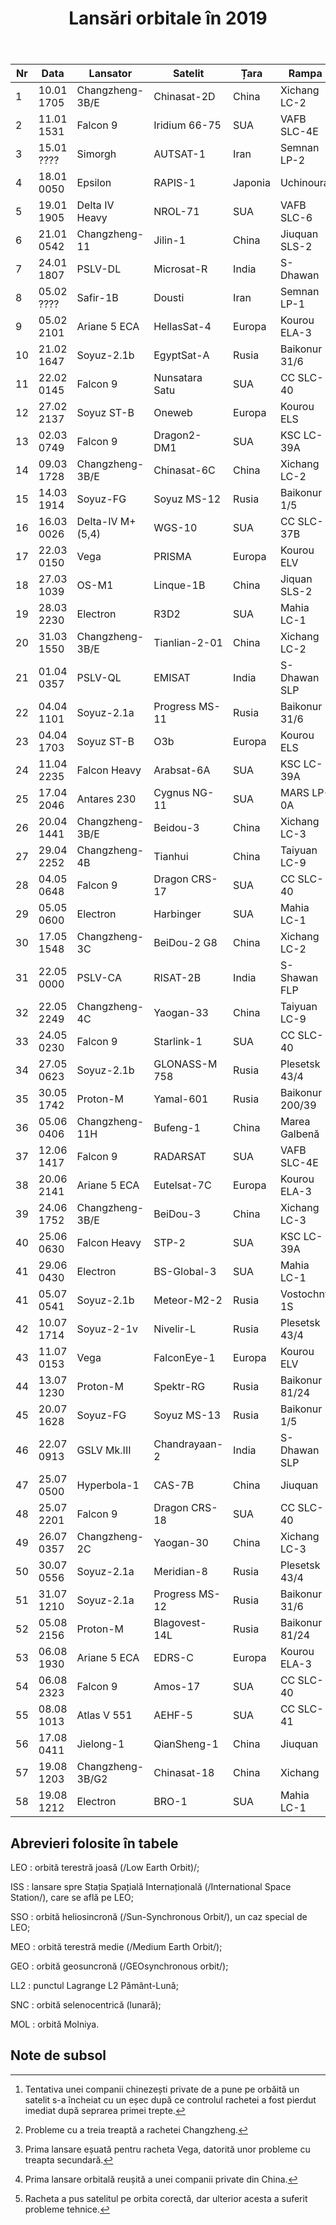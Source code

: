 ﻿---
title: 'Lansări orbitale în 2019'
bookToc: false
---

| Nr | Data       | Lansator         | Satelit        | Țara    | Rampa           | Ținta | Rezultat     |
|----|------------|------------------|----------------|---------|-----------------|-------|--------------|
|  1 | 10.01 1705 | Changzheng-3B/E  | Chinasat-2D    | China   | Xichang LC-2    | GEO   | Succes       |
|  2 | 11.01 1531 | Falcon 9         | Iridium 66-75  | SUA     | VAFB SLC-4E     | LEO   | Succes       |
|  3 | 15.01 ???? | Simorgh          | AUTSAT-1       | Iran    | Semnan LP-2     | LEO   | Eșec         |
|  4 | 18.01 0050 | Epsilon          | RAPIS-1        | Japonia | Uchinoura       | SSO   | Succes       |
|  5 | 19.01 1905 | Delta IV Heavy   | NROL-71        | SUA     | VAFB SLC-6      | LEO   | Succes       |
|  6 | 21.01 0542 | Changzheng-11    | Jilin-1        | China   | Jiuquan SLS-2   | LEO   | Succes       |
|  7 | 24.01 1807 | PSLV-DL          | Microsat-R     | India   | S-Dhawan        | LEO   | Succes       |
|  8 | 05.02 ???? | Safir-1B         | Dousti         | Iran    | Semnan LP-1     | LEO   | Eșec         |
|  9 | 05.02 2101 | Ariane 5 ECA     | HellasSat-4    | Europa  | Kourou ELA-3    | GEO   | Succes       |
| 10 | 21.02 1647 | Soyuz-2.1b       | EgyptSat-A     | Rusia   | Baikonur 31/6   | LEO   | Succes       |
| 11 | 22.02 0145 | Falcon 9         | Nunsatara Satu | SUA     | CC SLC-40       | GEO   | Succes       |
| 12 | 27.02 2137 | Soyuz ST-B       | Oneweb         | Europa  | Kourou ELS      | LEO   | Succes       |
| 13 | 02.03 0749 | Falcon 9         | Dragon2-DM1    | SUA     | KSC LC-39A      | ISS   | Succes       |
| 14 | 09.03 1728 | Changzheng-3B/E  | Chinasat-6C    | China   | Xichang LC-2    | GEO   | Succes       |
| 15 | 14.03 1914 | Soyuz-FG         | Soyuz MS-12    | Rusia   | Baikonur 1/5    | LEO   | Succes       |
| 16 | 16.03 0026 | Delta-IV M+(5,4) | WGS-10         | SUA     | CC SLC-37B      | GEO   | Succes       |
| 17 | 22.03 0150 | Vega             | PRISMA         | Europa  | Kourou ELV      | SSO   | Succes       |
| 18 | 27.03 1039 | OS-M1            | Linque-1B      | China   | Jiquan SLS-2    | LEO   | Eșec[^1]   |
| 19 | 28.03 2230 | Electron         | R3D2           | SUA     | Mahia LC-1      | LEO   | Succes       |
| 20 | 31.03 1550 | Changzheng-3B/E  | Tianlian-2-01  | China   | Xichang LC-2    | GEO   | Succes       |
| 21 | 01.04 0357 | PSLV-QL          | EMISAT         | India   | S-Dhawan SLP    | LEO   | Succes       |
| 22 | 04.04 1101 | Soyuz-2.1a       | Progress MS-11 | Rusia   | Baikonur 31/6   | ISS   | Succes       |
| 23 | 04.04 1703 | Soyuz ST-B       | O3b            | Europa  | Kourou ELS      | MEO   | Succes       |
| 24 | 11.04 2235 | Falcon Heavy     | Arabsat-6A     | SUA     | KSC LC-39A      | GEO   | Succes       |
| 25 | 17.04 2046 | Antares 230      | Cygnus NG-11   | SUA     | MARS LP-0A      | ISS   | Succes       |
| 26 | 20.04 1441 | Changzheng-3B/E  | Beidou-3       | China   | Xichang LC-3    | MEO   | Succes       |
| 27 | 29.04 2252 | Changzheng-4B    | Tianhui        | China   | Taiyuan LC-9    | SSO   | Succes       |
| 28 | 04.05 0648 | Falcon 9         | Dragon CRS-17  | SUA     | CC SLC-40       | ISS   | Succes       |
| 29 | 05.05 0600 | Electron         | Harbinger      | SUA     | Mahia LC-1      | LEO   | Succes       |
| 30 | 17.05 1548 | Changzheng-3C    | BeiDou-2 G8    | China   | Xichang LC-2    | MEO   | Succes       |
| 31 | 22.05 0000 | PSLV-CA          | RISAT-2B       | India   | S-Shawan FLP    | SSO   | Succes       |
| 32 | 22.05 2249 | Changzheng-4C    | Yaogan-33      | China   | Taiyuan LC-9    | LEO   | Eșec[^2]   |
| 33 | 24.05 0230 | Falcon 9         | Starlink-1     | SUA     | CC SLC-40       | LEO   | Succes       |
| 34 | 27.05 0623 | Soyuz-2.1b       | GLONASS-M 758  | Rusia   | Plesetsk 43/4   | MEO   | Succes       |
| 35 | 30.05 1742 | Proton-M         | Yamal-601      | Rusia   | Baikonur 200/39 | GEO   | Succes       |
| 36 | 05.06 0406 | Changzheng-11H   | Bufeng-1       | China   | Marea Galbenă   | LEO   | Succes       |
| 37 | 12.06 1417 | Falcon 9         | RADARSAT       | SUA     | VAFB SLC-4E     | SSO   | Succes       |
| 38 | 20.06 2141 | Ariane 5 ECA     | Eutelsat-7C    | Europa  | Kourou ELA-3    | GEO   | Succes       |
| 39 | 24.06 1752 | Changzheng-3B/E  | BeiDou-3       | China   | Xichang LC-3    | MEO   | Succes       |
| 40 | 25.06 0630 | Falcon Heavy     | STP-2          | SUA     | KSC LC-39A      | LEO   | Succes       |
| 41 | 29.06 0430 | Electron         | BS-Global-3    | SUA     | Mahia LC-1      | LEO   | Succes       |
| 41 | 05.07 0541 | Soyuz-2.1b       | Meteor-M2-2    | Rusia   | Vostochny 1S    | SSO   | Succes       |
| 42 | 10.07 1714 | Soyuz-2-1v       | Nivelir-L      | Rusia   | Plesetsk 43/4   | LEO   | Succes       |
| 43 | 11.07 0153 | Vega             | FalconEye-1    | Europa  | Kourou ELV      | LEO   | Eșec[^3]   |
| 44 | 13.07 1230 | Proton-M         | Spektr-RG      | Rusia   | Baikonur 81/24  | LL2   | Succes       |
| 45 | 20.07 1628 | Soyuz-FG         | Soyuz MS-13    | Rusia   | Baikonur 1/5    | ISS   | Succes       |
| 46 | 22.07 0913 | GSLV Mk.III      | Chandrayaan-2  | India   | S-Dhawan SLP    | SNC   | Succes       |
| 47 | 25.07 0500 | Hyperbola-1      | CAS-7B         | China   | Jiuquan         | LEO   | Succes[^4] |
| 48 | 25.07 2201 | Falcon 9         | Dragon CRS-18  | SUA     | CC SLC-40       | ISS   | Succes       |
| 49 | 26.07 0357 | Changzheng-2C    | Yaogan-30      | China   | Xichang LC-3    | LEO   | Succes       |
| 50 | 30.07 0556 | Soyuz-2.1a       | Meridian-8     | Rusia   | Plesetsk 43/4   | MOL   | Succes       |
| 51 | 31.07 1210 | Soyuz-2.1a       | Progress MS-12 | Rusia   | Baikonur 31/6   | ISS   | Succes       |
| 52 | 05.08 2156 | Proton-M         | Blagovest-14L  | Rusia   | Baikonur 81/24  | GEO   | Succes       |
| 53 | 06.08 1930 | Ariane 5 ECA     | EDRS-C         | Europa  | Kourou ELA-3    | GEO   | Succes       |
| 54 | 06.08 2323 | Falcon 9         | Amos-17        | SUA     | CC SLC-40       | GEO   | Succes       |
| 55 | 08.08 1013 | Atlas V 551      | AEHF-5         | SUA     | CC SLC-41       | GEO   | Succes       |
| 56 | 17.08 0411 | Jielong-1        | QianSheng-1    | China   | Jiuquan         | SSO   | Succes       |
| 57 | 19.08 1203 | Changzheng-3B/G2 | Chinasat-18    | China   | Xichang         | GEO   | Succes[^5] |
| 58 | 19.08 1212 | Electron         | BRO-1          | SUA     | Mahia LC-1      | LEO   | Succes       |


## Abrevieri folosite în tabele

LEO
: orbită terestră joasă (/Low Earth Orbit)/;

ISS
: lansare spre Stația Spațială Internațională (/International Space Station/), care se află pe LEO;

SSO
: orbită heliosincronă (/Sun-Synchronous Orbit/), un caz special de LEO;

MEO
: orbită terestră medie (/Medium Earth Orbit/);

GEO
: orbită geosuncronă (/GEOsynchronous orbit/);

LL2
: punctul Lagrange L2 Pământ-Lună;

SNC
: orbită selenocentrică (lunară);

MOL
: orbită Molniya.

## Note de subsol

[^1]: Tentativa unei companii chinezești private de a pune pe orbăită un satelit s-a încheiat cu un eșec după ce controlul rachetei a fost pierdut imediat după seprarea primei trepte.

[^2]: Probleme cu a treia treaptă a rachetei Changzheng.

[^3]: Prima lansare eșuată pentru racheta Vega, datorită unor probleme cu treapta secundară.

[^4]: Prima lansare orbitală reușită a unei companii private din China.

[^5]: Racheta a pus satelitul pe orbita corectă, dar ulterior acesta a suferit probleme tehnice.
